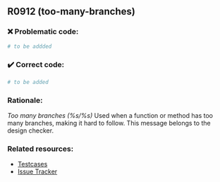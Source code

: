 ## R0912 (too-many-branches)

### :x: Problematic code:

```python
# to be addded
```

### :heavy_check_mark: Correct code:

```python
# to be added
```

### Rationale:

 *Too many branches (%s/%s)*
  Used when a function or method has too many branches, making it hard to
  follow. This message belongs to the design checker.



### Related resources:

- [Testcases](#)
- [Issue Tracker](https://github.com/PyCQA/pylint/issues?q=is%3Aissue+%22too-many-branches%22+OR+%22R0912%22)
